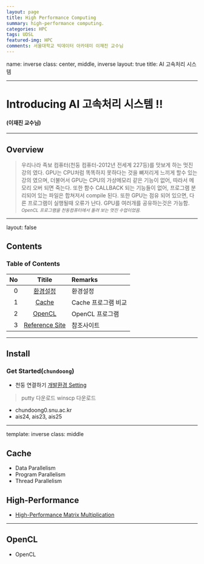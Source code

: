```yaml
---
layout: page
title: High Performance Computing
summary: high-performance computing. 
categories: HPC
tags: UDSL
featured-img: HPC
comments: 서울대학교 빅데이터 아카데미 이재진 교수님
---
```

name: inverse
class: center, middle, inverse
layout: true
title: AI 고속처리 시스템

---

# Introducing AI 고속처리 시스템 !!

#### (이재진 교수님)

---

## Overview

> 우리나라 족보 컴퓨터(천둥 컴퓨터-2012년 전세계 227등)를 맛보게 하는 멋진 강의 였다.
> GPU는 CPU처럼 똑똑하지 못하다는 것을 뼈저리게 느끼게 할수 있는 강의 였으며,
> 더불어서 GPU는 CPU의 가상메모리 같은 기능이 없어, 따라서 메모리 오버 되면 죽는다.
> 또한 함수 CALLBACK 되는 기능들이 없어, 프로그램 분리되어 있는 파일은 합쳐저서 compile 된다.
> 또한 GPU는 점유 되어 있으면, 다른 프로그램이 실행될때 오류가 난다. GPU를 여러개를 공유하는것은 가능함.  
> <small> *OpenCL 프로그램을 천둥컴퓨터에서 돌려 보는 멋진 수업이었음.* </small>

---

layout: false

## Contents

### Table of Contents

|No|Titile|Remarks|
|--:|:-:|:--|
|0|[환경설정](#install)|환경설정|
|1|[Cache](#Cache)|Cache 프로그램 비교|
|2|[OpenCL](#OpenCL)|OpenCL 프로그램|
|3|[Reference Site](#reference)|참조사이트|

---

## Install

### Get Started(`chundoong`)

* 천둥 연결하기 [개발환경 Setting](https://gist.github.com/nadavrot/5b35d44e8ba3dd718e595e40184d03f0/)

> putty 다운로드
> winscp 다운로드

* chundoong0.snu.ac.kr
* ais24, ais23, ais25

---

template: inverse
class: middle

## Cache

* Data Parallelism
* Program Parallelism
* Thread Parallelism

## High-Performance

* [High-Performance Matrix Multiplication](https://gist.github.com/nadavrot/5b35d44e8ba3dd718e595e40184d03f0/)

---

## OpenCL

* OpenCL